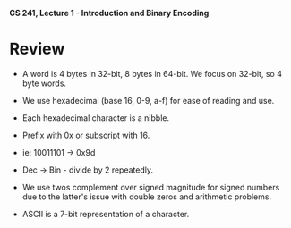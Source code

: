 **CS 241, Lecture 1 - Introduction and Binary Encoding**

Review
======

-   A word is 4 bytes in 32-bit, 8 bytes in 64-bit. We focus on 32-bit,
    so 4 byte words.

-   We use hexadecimal (base 16, 0-9, a-f) for ease of reading and use.

-   Each hexadecimal character is a nibble.

-   Prefix with 0x or subscript with 16.

-   ie: 10011101 $\rightarrow$ 0x9d

-   Dec $\rightarrow$ Bin - divide by 2 repeatedly.

-   We use twos complement over signed magnitude for signed numbers due
    to the latter's issue with double zeros and arithmetic problems.

-   ASCII is a 7-bit representation of a character.
